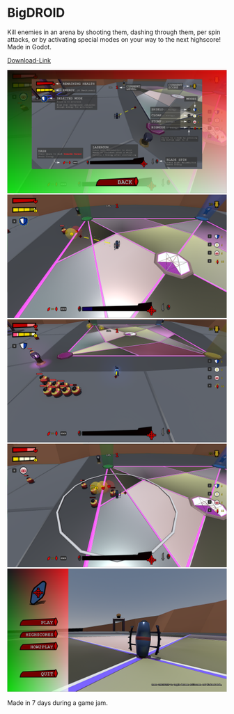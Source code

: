 # BigDROID
Kill enemies in an arena by shooting them, dashing through them, per spin attacks, or by activating special modes on your way to the next highscore!
Made in Godot.

[Download-Link](https://noobydev.itch.io/bigdroid)

![HowToPlay](/pics/how_to_play.PNG)
![Game](/pics/game_0.PNG)
![Game](/pics/game_1.PNG)
![Game](/pics/game_2.PNG)
![Main Menu](/pics/main_menu.PNG)

Made in 7 days during a game jam.
